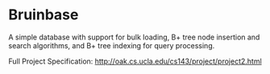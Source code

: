 Bruinbase
=========
A simple database with support for bulk loading, B+ tree node insertion and search algorithms, and B+ tree indexing for query processing.

Full Project Specification: http://oak.cs.ucla.edu/cs143/project/project2.html
